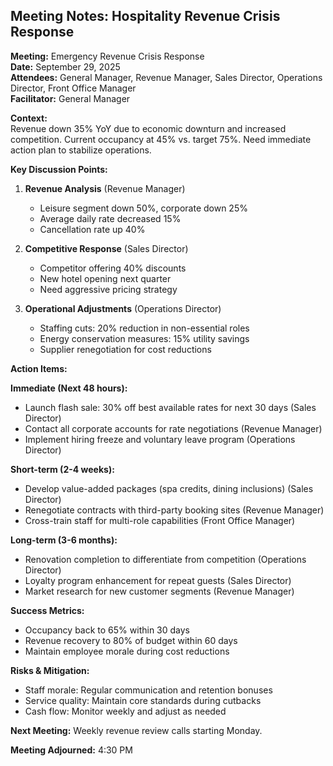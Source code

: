 ## Meeting Notes: Hospitality Revenue Crisis Response

**Meeting:** Emergency Revenue Crisis Response  
**Date:** September 29, 2025  
**Attendees:** General Manager, Revenue Manager, Sales Director, Operations Director, Front Office Manager  
**Facilitator:** General Manager  

**Context:**  
Revenue down 35% YoY due to economic downturn and increased competition. Current occupancy at 45% vs. target 75%. Need immediate action plan to stabilize operations.

**Key Discussion Points:**

1. **Revenue Analysis** (Revenue Manager)
   - Leisure segment down 50%, corporate down 25%
   - Average daily rate decreased 15%
   - Cancellation rate up 40%

2. **Competitive Response** (Sales Director)
   - Competitor offering 40% discounts
   - New hotel opening next quarter
   - Need aggressive pricing strategy

3. **Operational Adjustments** (Operations Director)
   - Staffing cuts: 20% reduction in non-essential roles
   - Energy conservation measures: 15% utility savings
   - Supplier renegotiation for cost reductions

**Action Items:**

**Immediate (Next 48 hours):**
- Launch flash sale: 30% off best available rates for next 30 days (Sales Director)
- Contact all corporate accounts for rate negotiations (Revenue Manager)
- Implement hiring freeze and voluntary leave program (Operations Director)

**Short-term (2-4 weeks):**
- Develop value-added packages (spa credits, dining inclusions) (Sales Director)
- Renegotiate contracts with third-party booking sites (Revenue Manager)
- Cross-train staff for multi-role capabilities (Front Office Manager)

**Long-term (3-6 months):**
- Renovation completion to differentiate from competition (Operations Director)
- Loyalty program enhancement for repeat guests (Sales Director)
- Market research for new customer segments (Revenue Manager)

**Success Metrics:**
- Occupancy back to 65% within 30 days
- Revenue recovery to 80% of budget within 60 days
- Maintain employee morale during cost reductions

**Risks & Mitigation:**
- Staff morale: Regular communication and retention bonuses
- Service quality: Maintain core standards during cutbacks
- Cash flow: Monitor weekly and adjust as needed

**Next Meeting:** Weekly revenue review calls starting Monday.

**Meeting Adjourned:** 4:30 PM
